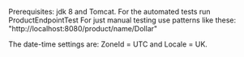Prerequisites: jdk 8 and Tomcat.
For the automated tests run ProductEndpointTest
For just manual testing use patterns like these: "http://localhost:8080/product/name/Dollar"

The date-time settings are: ZoneId = UTC and Locale = UK.